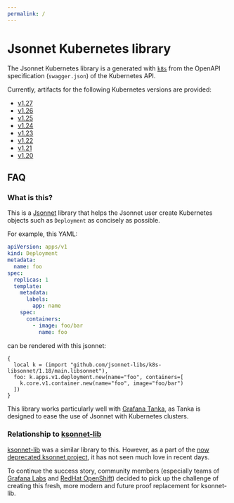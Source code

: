 ```yaml
---
permalink: /
---
```


# Jsonnet Kubernetes library

The Jsonnet Kubernetes library is a generated with
[`k8s`](https://github.com/jsonnet-libs/k8s) from the OpenAPI specification
(`swagger.json`) of the Kubernetes API.

Currently, artifacts for the following Kubernetes versions are provided:

- [v1.27](1.27/README.md)
- [v1.26](1.26/README.md)
- [v1.25](1.25/README.md)
- [v1.24](1.24/README.md)
- [v1.23](1.23/README.md)
- [v1.22](1.22/README.md)
- [v1.21](1.21/README.md)
- [v1.20](1.20/README.md)

## FAQ

### What is this?

This is a [Jsonnet](https://jsonnet.org) library that helps the Jsonnet user
create Kubernetes objects such as `Deployment` as concisely as possible.

For example, this YAML:

```yaml
apiVersion: apps/v1
kind: Deployment
metadata:
  name: foo
spec:
  replicas: 1
  template:
    metadata:
      labels:
        app: name
    spec:
      containers:
        - image: foo/bar
          name: foo
```

can be rendered with this jsonnet:

```jsonnet
{
  local k = (import "github.com/jsonnet-libs/k8s-libsonnet/1.18/main.libsonnet"),
  foo: k.apps.v1.deployment.new(name="foo", containers=[
    k.core.v1.container.new(name="foo", image="foo/bar")
  ])
}
```

This library works particularly well with [Grafana Tanka](https://tanka.dev), as Tanka is
designed to ease the use of Jsonnet with Kubernetes clusters.

### Relationship to [ksonnet-lib](https://github.com/ksonnet/ksonnet-lib)

[ksonnet-lib](https://github.com/ksonnet/ksonnet-lib) was a similar library to this. However,
as a part of the [now deprecated ksonnet project](https://github.com/ksonnet/ksonnet#ksonnet),
it has not seen much love in recent days.

To continue the success story, community members (especially teams of [Grafana
Labs](https://grafana.com) and [RedHat OpenShift](https://www.openshift.com/)) decided to
pick up the challenge of creating this fresh, more modern and future proof replacement for
ksonnet-lib.
